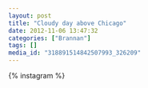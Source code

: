 ```yaml
---
layout: post
title: "Cloudy day above Chicago"
date: 2012-11-06 13:47:32
categories: ["Brannan"]
tags: []
media_id: "318891514842507993_326209"
---
```


{% instagram %}
